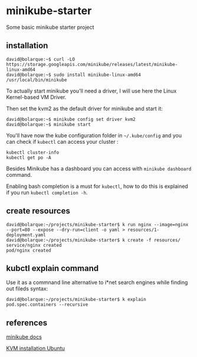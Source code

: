 # minikube-starter
Some basic minikube starter project

## installation


```console
david@bolarque:~$ curl -LO https://storage.googleapis.com/minikube/releases/latest/minikube-linux-amd64
david@bolarque:~$ sudo install minikube-linux-amd64 /usr/local/bin/minikube
```
To actually start minikube you'll need a driver, I will use here the Linux Kernel-based VM Driver.

Then set the kvm2 as the default driver for minikube and start it:

```console
david@bolarque:~$ minikube config set driver kvm2
david@bolarque:~$ minikube start
```
You'll have now the kube configuration folder in `~/.kube/config` and you can check if `kubectl` can access your cluster : 

```
kubectl cluster-info
kubectl get po -A

```

Besides Minikube has a dashboard you can access with `minikube dashboard` command.

Enabling bash completion is a must for `kubectl`, how to do this is explained  if you run `kubectl completion -h`.

## create resources

```console
david@bolarque:~/projects/minikube-starter$ k run nginx --image=nginx --port=80 --expose --dry-run=client -o yaml > resources/1-deployment.yaml
david@bolarque:~/projects/minikube-starter$ k create -f resources/
service/nginx created
pod/nginx created
```

## kubctl explain command

Use it as a commnand line alternative to i*net search engines while finding out fileds syntax:
```console
david@bolarque:~/projects/minikube-starter$ k explain pod.spec.containers --recursive
```


## references

[minikube docs](https://minikube.sigs.k8s.io/docs/start/) 

[KVM installation Ubuntu](https://help.ubuntu.com/community/KVM/Installation)

